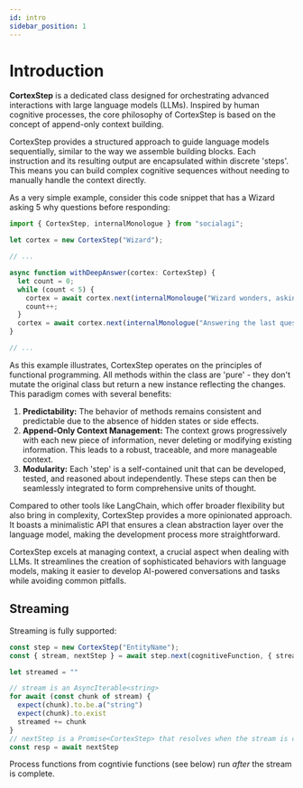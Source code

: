 ```yaml
---
id: intro
sidebar_position: 1
---
```


# Introduction

**CortexStep** is a dedicated class designed for orchestrating advanced interactions with large language models (LLMs). Inspired by human cognitive processes, the core philosophy of CortexStep is based on the concept of append-only context building.

CortexStep provides a structured approach to guide language models sequentially, similar to the way we assemble building blocks. Each instruction and its resulting output are encapsulated within discrete 'steps'. This means you can build complex cognitive sequences without needing to manually handle the context directly.

As a very simple example, consider this code snippet that has a Wizard asking 5 why questions before responding:

```javascript
import { CortexStep, internalMonologue } from "socialagi";

let cortex = new CortexStep("Wizard");

// ...

async function withDeepAnswer(cortex: CortexStep) {
  let count = 0;
  while (count < 5) {
    cortex = await cortex.next(internalMonolouge("Wizard wonders, asking themselves the deeper questions"));
    count++;
  }
  cortex = await cortex.next(internalMonologue("Answering the last question I asked myself"));
}

// ...
```

As this example illustrates, CortexStep operates on the principles of functional programming. All methods within the class are 'pure' - they don't mutate the original class but return a new instance reflecting the changes. This paradigm comes with several benefits:

1. **Predictability:** The behavior of methods remains consistent and predictable due to the absence of hidden states or side effects.
2. **Append-Only Context Management:** The context grows progressively with each new piece of information, never deleting or modifying existing information. This leads to a robust, traceable, and more manageable context.
3. **Modularity:** Each 'step' is a self-contained unit that can be developed, tested, and reasoned about independently. These steps can then be seamlessly integrated to form comprehensive units of thought.

Compared to other tools like LangChain, which offer broader flexibility but also bring in complexity, CortexStep provides a more opinionated approach. It boasts a minimalistic API that ensures a clean abstraction layer over the language model, making the development process more straightforward.

CortexStep excels at managing context, a crucial aspect when dealing with LLMs. It streamlines the creation of sophisticated behaviors with language models, making it easier to develop AI-powered conversations and tasks while avoiding common pitfalls.

## Streaming

Streaming is fully supported:

```typescript
const step = new CortexStep("EntityName");
const { stream, nextStep } = await step.next(cognitiveFunction, { stream: true });

let streamed = ""

// stream is an AsyncIterable<string>
for await (const chunk of stream) {
  expect(chunk).to.be.a("string")
  expect(chunk).to.exist
  streamed += chunk
}
// nextStep is a Promise<CortexStep> that resolves when the stream is complete.
const resp = await nextStep
```

Process functions from cogntivie functions (see below) run _after_ the stream is complete.